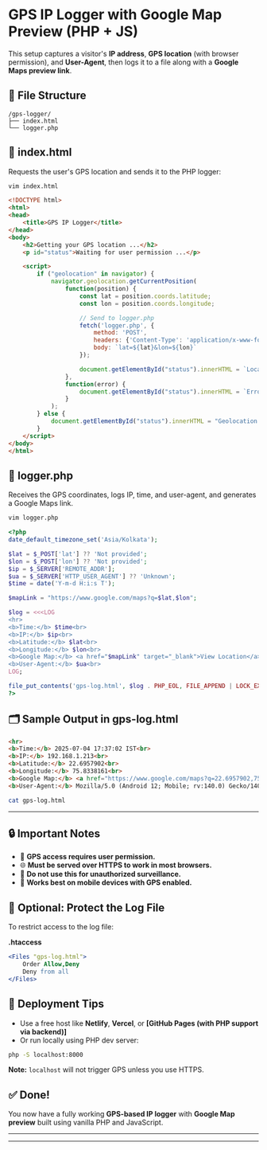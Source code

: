 # GPS IP Logger with Google Map Preview (PHP + JS)

This setup captures a visitor's **IP address**, **GPS location** (with browser permission), and **User-Agent**, then logs it to a file along with a **Google Maps preview link**.

## 🧱 File Structure

```
/gps-logger/
├── index.html
└── logger.php
```

## 📄 index.html

Requests the user's GPS location and sends it to the PHP logger:

```bash
vim index.html
```

```html
<!DOCTYPE html>
<html>
<head>
    <title>GPS IP Logger</title>
</head>
<body>
    <h2>Getting your GPS location ...</h2>
    <p id="status">Waiting for user permission ...</p>

    <script>
        if ("geolocation" in navigator) {
            navigator.geolocation.getCurrentPosition(
                function(position) {
                    const lat = position.coords.latitude;
                    const lon = position.coords.longitude;

                    // Send to logger.php
                    fetch('logger.php', {
                        method: 'POST',
                        headers: {'Content-Type': 'application/x-www-form-urlencoded'},
                        body: `lat=${lat}&lon=${lon}`
                    });

                    document.getElementById("status").innerHTML = `Location sent: ${lat}, ${lon}`;
                },
                function(error) {
                    document.getElementById("status").innerHTML = `Error: ${error.message}`;
                }
            );
        } else {
            document.getElementById("status").innerHTML = "Geolocation not supported by your browser.";
        }
    </script>
</body>
</html>
```

## 📄 logger.php

Receives the GPS coordinates, logs IP, time, and user-agent, and generates a Google Maps link.
		
```bash
vim logger.php
```

```php
<?php
date_default_timezone_set('Asia/Kolkata');

$lat = $_POST['lat'] ?? 'Not provided';
$lon = $_POST['lon'] ?? 'Not provided';
$ip = $_SERVER['REMOTE_ADDR'];
$ua = $_SERVER['HTTP_USER_AGENT'] ?? 'Unknown';
$time = date('Y-m-d H:i:s T');

$mapLink = "https://www.google.com/maps?q=$lat,$lon";

$log = <<<LOG
<hr>
<b>Time:</b> $time<br>
<b>IP:</b> $ip<br>
<b>Latitude:</b> $lat<br>
<b>Longitude:</b> $lon<br>
<b>Google Map:</b> <a href="$mapLink" target="_blank">View Location</a><br>
<b>User-Agent:</b> $ua<br>
LOG;

file_put_contents('gps-log.html', $log . PHP_EOL, FILE_APPEND | LOCK_EX);
?>
```

## 🗂️ Sample Output in gps-log.html

```html
<hr>
<b>Time:</b> 2025-07-04 17:37:02 IST<br>
<b>IP:</b> 192.168.1.213<br>
<b>Latitude:</b> 22.6957902<br>
<b>Longitude:</b> 75.8338161<br>
<b>Google Map:</b> <a href="https://www.google.com/maps?q=22.6957902,75.8338161" target="_blank">View Location</a><br>
<b>User-Agent:</b> Mozilla/5.0 (Android 12; Mobile; rv:140.0) Gecko/140.0 Firefox/140.0<br>
```

```bash
cat gps-log.html
```

---

## 🔒 Important Notes

- 📍 **GPS access requires user permission.**
- 🌐 **Must be served over HTTPS to work in most browsers.**
- 🚫 **Do not use this for unauthorized surveillance.**
- 📱 **Works best on mobile devices with GPS enabled.**

## 🔐 Optional: Protect the Log File

To restrict access to the log file:

**.htaccess**

```apache
<Files "gps-log.html">
    Order Allow,Deny
    Deny from all
</Files>
```

## 🚀 Deployment Tips

- Use a free host like **Netlify**, **Vercel**, or **[GitHub Pages (with PHP support via backend)]**
- Or run locally using PHP dev server:

```bash
php -S localhost:8000
```

**Note:** `localhost` will not trigger GPS unless you use HTTPS.

## ✅ Done!

You now have a fully working **GPS-based IP logger** with **Google Map preview** built using vanilla PHP and JavaScript.

---
---
